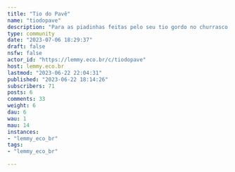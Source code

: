 ```yaml
---
title: "Tio do Pavê" 
name: "tiodopave"
description: "Para as piadinhas feitas pelo seu tio gordo no churrasco da família.Senta aí e conta mais... Qual é a boa da vez?"
type: community
date: "2023-07-06 18:29:37"
draft: false
nsfw: false
actor_id: "https://lemmy.eco.br/c/tiodopave"
host: lemmy.eco.br
lastmod: "2023-06-22 22:04:31"
published: "2023-06-22 18:14:26"
subscribers: 71
posts: 6
comments: 33
weight: 6
dau: 6
wau: 1
mau: 14
instances:
- "lemmy_eco_br"
tags: 
- "lemmy_eco_br"

---
```

